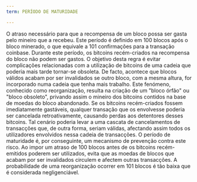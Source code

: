 ```yaml
---
term: PERÍODO DE MATURIDADE

---
```

O atraso necessário para que a recompensa de um bloco possa ser gasta pelo mineiro que a recebeu. Este período é definido em 100 blocos após o bloco minerado, o que equivale a 101 confirmações para a transação coinbase. Durante este período, os bitcoins recém-criados na recompensa do bloco não podem ser gastos. O objetivo desta regra é evitar complicações relacionadas com a utilização de bitcoins de uma cadeia que poderia mais tarde tornar-se obsoleta. De facto, acontece que blocos válidos acabam por ser invalidados se outro bloco, com a mesma altura, for incorporado numa cadeia que tenha mais trabalho. Este fenómeno, conhecido como reorganização, resulta na criação de um "bloco órfão" ou "bloco obsoleto", privando assim o mineiro dos bitcoins contidos na base de moedas do bloco abandonado. Se os bitcoins recém-criados fossem imediatamente gastáveis, qualquer transação que os envolvesse poderia ser cancelada retroativamente, causando perdas aos detentores desses bitcoins. Tal cenário poderia levar a uma cascata de cancelamentos de transacções que, de outra forma, seriam válidas, afectando assim todos os utilizadores envolvidos nessa cadeia de transacções. O período de maturidade é, por conseguinte, um mecanismo de prevenção contra este risco. Ao impor um atraso de 100 blocos antes de os bitcoins recém-emitidos poderem ser utilizados, evita que as moedas de blocos que acabam por ser invalidados circulem e afectem outras transacções. A probabilidade de uma reorganização ocorrer em 101 blocos é tão baixa que é considerada negligenciável.